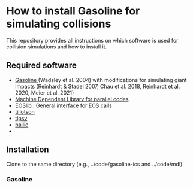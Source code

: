 # How to install Gasoline for simulating collisions

This repository provides all instructions on which software is used for collision simulations and how to install it.

## Required software
- [ Gasoline ]( https://bitbucket.org/creinh/gasoline-ics/src/master/) (Wadsley et al. 2004) with modifications for simulating giant impacts (Reinhardt & Stadel 2007, Chau et al. 2018, Reinhardt et al. 2020, Meier et al. 2021)
- [ Machine Dependent Library for parallel codes ]( https://github.com/N-BodyShop/mdl )
- [ EOSlib ](https://github.com/Halbarath/EOSlib): General interface for EOS calls
- [ tillotson ](https://github.com/chreinhardt/tillotson)
- [ tipsy ](https://github.com/N-BodyShop/tipsy)
- [ ballic ](https://github.com/chreinhardt/ballic-array)
- 

## Installation
Clone to the same directory (e.g., ../code/gasoline-ics and ../code/mdl)

### Gasoline
